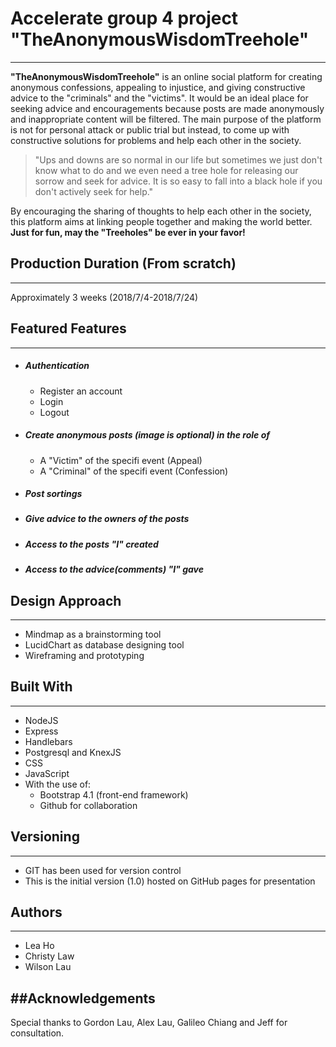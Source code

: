 # Accelerate group 4 project "TheAnonymousWisdomTreehole"
---
**"TheAnonymousWisdomTreehole"** is an online social platform for creating anonymous confessions, appealing to injustice, and giving constructive advice to the "criminals" and the "victims". It would be an ideal place for seeking advice and encouragements because posts are made anonymously and inappropriate content will be filtered. The main purpose of the platform is not for personal attack or public trial but instead, to come up with constructive solutions for problems and help each other in the society.
>"Ups and downs are so normal in our life but sometimes we just don't know what to do and we even need a tree hole for releasing our sorrow and seek for advice. It is so easy to fall into a black hole if you don't actively seek for help."

By encouraging the sharing of thoughts to help each other in the society, this platform aims at linking people together and making the world better.
**Just for fun, may the "Treeholes" be ever in your favor!**


## Production Duration (From scratch)
---
Approximately 3 weeks (2018/7/4-2018/7/24)


## Featured Features
---

- ##### Authentication
  - Register an account
  - Login
  - Logout

- ##### Create anonymous posts (image is optional) in the role of 
  - A "Victim" of the specifi event (Appeal)
  - A "Criminal" of the specifi event (Confession)

- ##### Post sortings

- ##### Give advice to the owners of the posts

- ##### Access to the posts "I" created

- ##### Access to the advice(comments) "I" gave


## Design Approach
---
- Mindmap as a brainstorming tool
- LucidChart as database designing tool
- Wireframing and prototyping



## Built With
---
- NodeJS
- Express
- Handlebars
- Postgresql and KnexJS
- CSS
- JavaScript
- With the use of:
   * Bootstrap 4.1 (front-end framework)
  * Github for collaboration
 

## Versioning
---
- GIT has been used for version control
- This is the initial version (1.0) hosted on GitHub pages for presentation

## Authors
---
- Lea Ho 
- Christy Law 
- Wilson Lau 

##Acknowledgements
---
Special thanks to Gordon Lau, Alex Lau, Galileo Chiang and Jeff for consultation.

